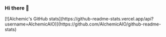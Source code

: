 ### Hi there 👋

<!--
**AlchemicAIO/AlchemicAIO** is a ✨ _special_ ✨ repository because its `README.md` (this file) appears on your GitHub profile.

Here are some ideas to get you started:

- 🔭 I’m currently working on ... Store Manager App 
- 🌱 I’m currently learning ... 
- 👯 I’m looking to collaborate on ... Open Source Coding Projects and DevOps Projects
- 🤔 I’m looking for help with ... LeetCode Blind 75
- 💬 Ask me about ... my Cloud Resume Challenge
- 😄 Pronouns: ...
- ⚡ Fun fact: ... 
-->  [![Alchemic's GitHub stats](https://github-readme-stats.vercel.app/api?username=AlchemicAIO)](https://github.com/AlchemicAIO/github-readme-stats)
